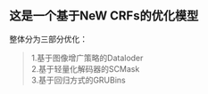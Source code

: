## 这是一个基于NeW CRFs的优化模型

整体分为三部分优化：<br>
<blockquote>
	1.基于图像增广策略的Dataloder<br>   
	2.基于轻量化解码器的SCMask<br>    
	3.基于回归方式的GRUBins
</blockquote> 
